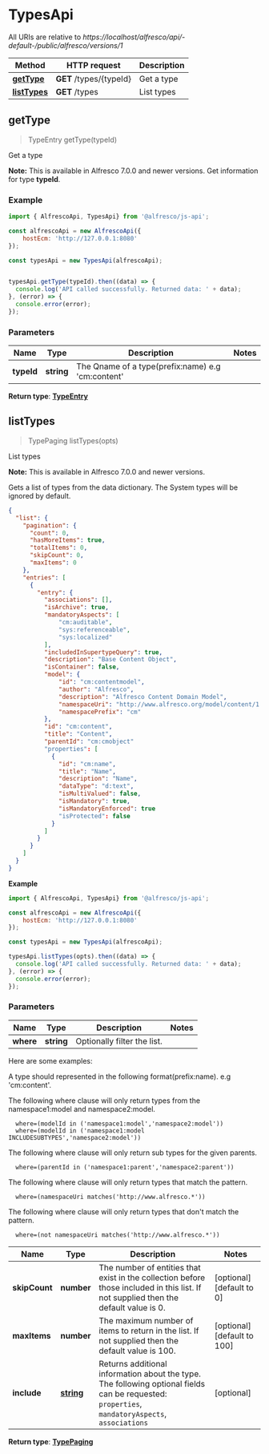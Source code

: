 # TypesApi

All URIs are relative to *https://localhost/alfresco/api/-default-/public/alfresco/versions/1*

| Method                                 | HTTP request            | Description |
|----------------------------------------|-------------------------|-------------|
| [**getType**](TypesApi.md#getType)     | **GET** /types/{typeId} | Get a type  |
| [**listTypes**](TypesApi.md#listTypes) | **GET** /types          | List types  |


<a name="getType"></a>
## getType
> TypeEntry getType(typeId)

Get a type

**Note:** This is available in Alfresco 7.0.0 and newer versions.
Get information for type **typeId**.


### Example

```javascript
import { AlfrescoApi, TypesApi} from '@alfresco/js-api';

const alfrescoApi = new AlfrescoApi({
    hostEcm: 'http://127.0.0.1:8080'
});

const typesApi = new TypesApi(alfrescoApi);


typesApi.getType(typeId).then((data) => {
  console.log('API called successfully. Returned data: ' + data);
}, (error) => {
  console.error(error);
});
```

### Parameters

| Name       | Type       | Description                                       | Notes |
|------------|------------|---------------------------------------------------|-------|
| **typeId** | **string** | The Qname of a type(prefix:name) e.g 'cm:content' | 

**Return type**: [**TypeEntry**](TypeEntry.md)

<a name="listTypes"></a>
## listTypes
> TypePaging listTypes(opts)

List types

**Note:** This is available in Alfresco 7.0.0 and newer versions.

Gets a list of types from the data dictionary. The System types will be ignored by default.

```json
{
  "list": {
    "pagination": {
      "count": 0,
      "hasMoreItems": true,
      "totalItems": 0,
      "skipCount": 0,
      "maxItems": 0
    },
    "entries": [
      {
        "entry": {
          "associations": [],
          "isArchive": true,
          "mandatoryAspects": [
              "cm:auditable",
              "sys:referenceable",
              "sys:localized"
          ],
          "includedInSupertypeQuery": true,
          "description": "Base Content Object",
          "isContainer": false,
          "model": {
              "id": "cm:contentmodel",
              "author": "Alfresco",
              "description": "Alfresco Content Domain Model",
              "namespaceUri": "http://www.alfresco.org/model/content/1.0",
              "namespacePrefix": "cm"
          },
          "id": "cm:content",
          "title": "Content",
          "parentId": "cm:cmobject"
          "properties": [
            {
              "id": "cm:name",
              "title": "Name",
              "description": "Name",
              "dataType": "d:text",
              "isMultiValued": false,
              "isMandatory": true,
              "isMandatoryEnforced": true
              "isProtected": false
            }
          ]
        }
      }
    ]
  }
}
```

**Example**

```javascript
import { AlfrescoApi, TypesApi} from '@alfresco/js-api';

const alfrescoApi = new AlfrescoApi({
    hostEcm: 'http://127.0.0.1:8080'
});

const typesApi = new TypesApi(alfrescoApi);

typesApi.listTypes(opts).then((data) => {
  console.log('API called successfully. Returned data: ' + data);
}, (error) => {
  console.error(error);
});
```

### Parameters

| Name       | Type | Description  | Notes |
|------------| ------------- | ------------- | ------------- |
|  **where** | **string**| Optionally filter the list. |

Here are some examples:

A type should represented in the following format(prefix:name). e.g 'cm:content'.

The following where clause will only return types from the namespace1:model and namespace2:model.
  
```text
  where=(modelId in ('namespace1:model','namespace2:model'))
  where=(modelId in ('namespace1:model INCLUDESUBTYPES','namespace2:model'))
```

The following where clause will only return sub types for the given parents.

```text
  where=(parentId in ('namespace1:parent','namespace2:parent'))
```

The following where clause will only return types that match the pattern.

```text  
  where=(namespaceUri matches('http://www.alfresco.*'))
```

The following where clause will only return types that don't match the pattern.
```text
  where=(not namespaceUri matches('http://www.alfresco.*'))
```

| Name          | Type                    | Description                                                                                                                                     | Notes                       |
|---------------|-------------------------|-------------------------------------------------------------------------------------------------------------------------------------------------|-----------------------------|
| **skipCount** | **number**              | The number of entities that exist in the collection before those included in this list. If not supplied then the default value is 0.            | [optional] [default to 0]   |
| **maxItems**  | **number**              | The maximum number of items to return in the list. If not supplied then the default value is 100.                                               | [optional] [default to 100] |
| **include**   | [**string**](string.md) | Returns additional information about the type. The following optional fields can be requested: `properties`, `mandatoryAspects`, `associations` | [optional]                  | 

**Return type**: [**TypePaging**](TypePaging.md)

